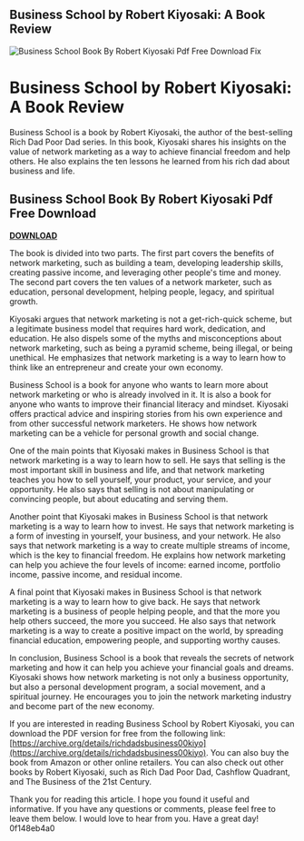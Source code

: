 ## Business School by Robert Kiyosaki: A Book Review

 
![Business School Book By Robert Kiyosaki Pdf Free Download Fix](https://encrypted-tbn3.gstatic.com/images?q=tbn:ANd9GcS5-CScxhj26KKzV3rtZKcF0vb-hVVRdRj-8fWUEIA2FoSbJyu9Md7tC-w)

 
# Business School by Robert Kiyosaki: A Book Review
 
Business School is a book by Robert Kiyosaki, the author of the best-selling Rich Dad Poor Dad series. In this book, Kiyosaki shares his insights on the value of network marketing as a way to achieve financial freedom and help others. He also explains the ten lessons he learned from his rich dad about business and life.
 
## Business School Book By Robert Kiyosaki Pdf Free Download


[**DOWNLOAD**](https://climmulponorc.blogspot.com/?c=2tLnHH)

 
The book is divided into two parts. The first part covers the benefits of network marketing, such as building a team, developing leadership skills, creating passive income, and leveraging other people's time and money. The second part covers the ten values of a network marketer, such as education, personal development, helping people, legacy, and spiritual growth.
 
Kiyosaki argues that network marketing is not a get-rich-quick scheme, but a legitimate business model that requires hard work, dedication, and education. He also dispels some of the myths and misconceptions about network marketing, such as being a pyramid scheme, being illegal, or being unethical. He emphasizes that network marketing is a way to learn how to think like an entrepreneur and create your own economy.
 
Business School is a book for anyone who wants to learn more about network marketing or who is already involved in it. It is also a book for anyone who wants to improve their financial literacy and mindset. Kiyosaki offers practical advice and inspiring stories from his own experience and from other successful network marketers. He shows how network marketing can be a vehicle for personal growth and social change.

One of the main points that Kiyosaki makes in Business School is that network marketing is a way to learn how to sell. He says that selling is the most important skill in business and life, and that network marketing teaches you how to sell yourself, your product, your service, and your opportunity. He also says that selling is not about manipulating or convincing people, but about educating and serving them.
 
Another point that Kiyosaki makes in Business School is that network marketing is a way to learn how to invest. He says that network marketing is a form of investing in yourself, your business, and your network. He also says that network marketing is a way to create multiple streams of income, which is the key to financial freedom. He explains how network marketing can help you achieve the four levels of income: earned income, portfolio income, passive income, and residual income.
 
A final point that Kiyosaki makes in Business School is that network marketing is a way to learn how to give back. He says that network marketing is a business of people helping people, and that the more you help others succeed, the more you succeed. He also says that network marketing is a way to create a positive impact on the world, by spreading financial education, empowering people, and supporting worthy causes.

In conclusion, Business School is a book that reveals the secrets of network marketing and how it can help you achieve your financial goals and dreams. Kiyosaki shows how network marketing is not only a business opportunity, but also a personal development program, a social movement, and a spiritual journey. He encourages you to join the network marketing industry and become part of the new economy.
 
If you are interested in reading Business School by Robert Kiyosaki, you can download the PDF version for free from the following link: [https://archive.org/details/richdadsbusiness00kiyo](https://archive.org/details/richdadsbusiness00kiyo). You can also buy the book from Amazon or other online retailers. You can also check out other books by Robert Kiyosaki, such as Rich Dad Poor Dad, Cashflow Quadrant, and The Business of the 21st Century.
 
Thank you for reading this article. I hope you found it useful and informative. If you have any questions or comments, please feel free to leave them below. I would love to hear from you. Have a great day!
 0f148eb4a0
